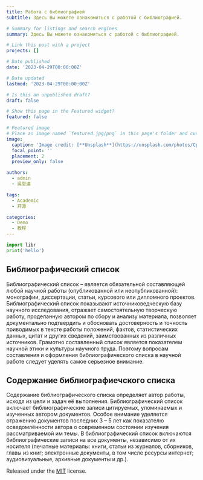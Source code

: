 ```yaml
---
title: Работа с библиографией
subtitle: Здесь Вы можете ознакомиться с работой с библиографией.

# Summary for listings and search engines
summary: Здесь Вы можете ознакомиться с работой с библиографией.

# Link this post with a project
projects: []

# Date published
date: '2023-04-29T00:00:00Z'

# Date updated
lastmod: '2023-04-29T00:00:00Z'

# Is this an unpublished draft?
draft: false

# Show this page in the Featured widget?
featured: false

# Featured image
# Place an image named `featured.jpg/png` in this page's folder and customize its options here.
image:
  caption: 'Image credit: [**Unsplash**](https://unsplash.com/photos/CpkOjOcXdUY)'
  focal_point: ''
  placement: 2
  preview_only: false

authors:
  - admin
  - 吳恩達

tags:
  - Academic
  - 开源

categories:
  - Demo
  - 教程
---
```


```python
import libr
print('hello')
```

## Библиографический список 

Библиографический список – является обязательной составляющей любой научной работы (опубликованной или неопубликованной): монографии, диссертации, статьи, курсового или дипломного проектов. Библиографический список показывают источниковедческую базу научного исследования, отражает самостоятельную творческую работу, проделанную автором по сбору и анализу материала, позволяет документально подтвердить и обосновать достоверность и точность приводимых в тексте работы положений, фактов, статистических данных, цитат и других сведений, заимствованных из различных источников. Грамотно составленный список является показателем научной этики и культуры научного труда. Поэтому вопросам составления и оформления библиографического списка в научной работе следует уделять самое серьезное внимание.

## Содержание библиографиечского списка

Содержание библиографического списка определяет автор работы, исходя из цели и задач её выполнения. Библиографический список включает библиографические записи цитируемых, упоминаемых и изученных автором документов. Особое внимание уделяется отражению документов последних 3 – 5 лет как показателю осведомлённости автора о современном состоянии изучения рассматриваемой им темы. В библиографический список включаются библиографические записи на все документы, независимо от их носителя (печатные материалы: книги, статьи из журналов, сборников, главы из книг; электронные документы, в том числе ресурсы интернет; аудиовизуальные, архивные документы и др.).

Released under the [MIT](https://github.com/wowchemy/wowchemy-hugo-themes/blob/master/LICENSE.md) license.
